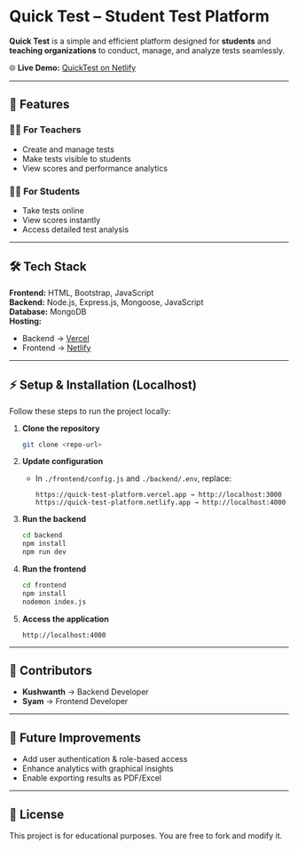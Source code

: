# Quick Test – Student Test Platform

**Quick Test** is a simple and efficient platform designed for **students** and **teaching organizations** to conduct, manage, and analyze tests seamlessly.

🌐 **Live Demo:** [QuickTest on Netlify](https://quick-test-platform.netlify.app/)

---

## 🚀 Features

### 👨‍🏫 For Teachers
- Create and manage tests
- Make tests visible to students
- View scores and performance analytics

### 👩‍🎓 For Students
- Take tests online
- View scores instantly
- Access detailed test analysis

---

## 🛠️ Tech Stack

**Frontend:** HTML, Bootstrap, JavaScript  
**Backend:** Node.js, Express.js, Mongoose, JavaScript  
**Database:** MongoDB  
**Hosting:**  
- Backend → [Vercel](https://vercel.com)  
- Frontend → [Netlify](https://netlify.com)

---

## ⚡ Setup & Installation (Localhost)

Follow these steps to run the project locally:

1. **Clone the repository**
   ```bash
   git clone <repo-url>
   ```

2. **Update configuration**
   - In `./frontend/config.js` and `./backend/.env`, replace:  
     ```
     https://quick-test-platform.vercel.app → http://localhost:3000
     https://quick-test-platform.netlify.app → http://localhost:4000
     ```

3. **Run the backend**
   ```bash
   cd backend
   npm install
   npm run dev
   ```

4. **Run the frontend**
   ```bash
   cd frontend
   npm install
   nodemon index.js
   ```

5. **Access the application**
   ```
   http://localhost:4000
   ```

---

## 👥 Contributors
- **Kushwanth** → Backend Developer  
- **Syam** → Frontend Developer

---

## 📌 Future Improvements
- Add user authentication & role-based access
- Enhance analytics with graphical insights
- Enable exporting results as PDF/Excel

---

## 📄 License
This project is for educational purposes. You are free to fork and modify it.
